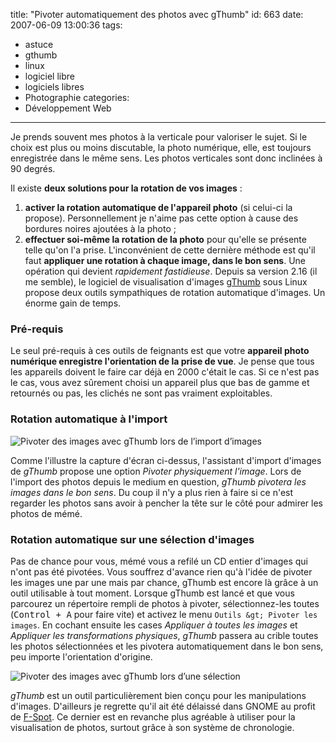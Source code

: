 title: "Pivoter automatiquement des photos avec gThumb"
id: 663
date: 2007-06-09 13:00:36
tags: 
- astuce
- gthumb
- linux
- logiciel libre
- logiciels libres
- Photographie
categories: 
- Développement Web
---

Je prends souvent mes photos à la verticale pour valoriser le sujet. Si le choix est plus ou moins discutable, la photo numérique, elle, est toujours enregistrée dans le même sens. Les photos verticales sont donc inclinées à 90 degrés.

Il existe **deux solutions pour la rotation de vos images** :

1.  **activer la rotation automatique de l'appareil photo** (si celui-ci la propose). Personnellement je n'aime pas cette option à cause des bordures noires ajoutées à la photo ;
2.  **effectuer soi-même la rotation de la photo** pour qu'elle se présente telle qu'on l'a prise.
L'inconvénient de cette dernière méthode est qu'il faut **appliquer une rotation à chaque image, dans le bon sens**. Une opération qui devient _rapidement fastidieuse_.
Depuis sa version 2.16 (il me semble), le logiciel de visualisation d'images [gThumb](http://gthumb.sourceforge.net) sous Linux propose deux outils sympathiques de rotation automatique d'images. Un énorme gain de temps.
<!--more-->

### Pré-requis

Le seul pré-requis à ces outils de feignants est que votre **appareil photo numérique enregistre l'orientation de la prise de vue**. Je pense que tous les appareils doivent le faire car déjà en 2000 c'était le cas. Si ce n'est pas le cas, vous avez sûrement choisi un appareil plus que bas de gamme et retournés ou pas, les clichés ne sont pas vraiment exploitables.

### Rotation automatique à l'import

![Pivoter des images avec gThumb lors de l’import d’images](https://oncletom.io/images/2007/06/gthumb-pivoter-images-import.png)

Comme l'illustre la capture d'écran ci-dessus, l'assistant d'import d'images de _gThumb_ propose une option <cite>Pivoter physiquement l'image</cite>. Lors de l'import des photos depuis le medium en question, _gThumb pivotera les images dans le bon sens_. Du coup il n'y a plus rien à faire si ce n'est regarder les photos sans avoir à pencher la tête sur le côté pour admirer les photos de mémé.

### Rotation automatique sur une sélection d'images

Pas de chance pour vous, mémé vous a refilé un CD entier d'images qui n'ont pas été pivotées. Vous souffrez d'avance rien qu'à l'idée de pivoter les images une par une mais par chance, gThumb est encore là grâce à un outil utilisable à tout moment.
Lorsque gThumb est lancé et que vous parcourez un répertoire rempli de photos à pivoter, sélectionnez-les toutes (<kbd>Control + A</kbd> pour faire vite) et activez le menu `Outils &gt; Pivoter les images`. En cochant ensuite les cases <cite>Appliquer à toutes les images</cite> et <cite>Appliquer les transformations physiques</cite>, _gThumb_ passera au crible toutes les photos sélectionnées et les pivotera automatiquement dans le bon sens, peu importe l'orientation d'origine.

![Pivoter des images avec gThumb lors d’une sélection](https://oncletom.io/images/2007/06/gthumb-pivoter-images-selection.png)

_gThumb_ est un outil particulièrement bien conçu pour les manipulations d'images. D'ailleurs je regrette qu'il ait été délaissé dans GNOME au profit de [F-Spot](http://f-spot.org/). Ce dernier est en revanche plus agréable à utiliser pour la visualisation de photos, surtout grâce à son système de chronologie.